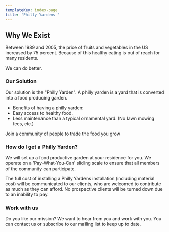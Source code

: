 ```yaml
---
templateKey: index-page
title: 'Philly Yardens '
---
```

## Why We Exist

Between 1989 and 2005, the price of fruits and vegetables in the US increased by 75 percent. Because of this healthy eating is out of reach for many residents.

We can do better.

### Our Solution

Our solution is the "Philly Yarden". A philly yarden is a yard that is converted into a food producing garden.

* Benefits of having a philly yarden:
* Easy access to healthy food.
* Less maintenance than a typical ornamental yard. (No lawn mowing fees, etc.)

Join a community of people to trade the food you grow

### How do I get a Philly Yarden?

We will set up a food productive garden at your residence for you. We operate on a 'Pay-What-You-Can' sliding scale to ensure that all members of the community can participate.

The full cost of installing a Philly Yardens installation (including material cost) will be communicated to our clients, who are welcomed to contribute as much as they can afford. No prospective clients will be turned down due to an inability to pay.

### Work with us

Do you like our mission? We want to hear from you and work with you. You can contact us or subscribe to our mailing list to keep up to date.
